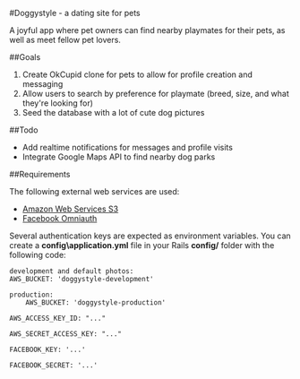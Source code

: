 #Doggystyle - a dating site for pets

A joyful app where pet owners can find nearby playmates for their pets, as well as meet fellow pet lovers.

##Goals

1. Create OkCupid clone for pets to allow for profile creation and messaging
2. Allow users to search by preference for playmate (breed, size, and what they're looking for)
3. Seed the database with a lot of cute dog pictures

##Todo

- Add realtime notifications for messages and profile visits
- Integrate Google Maps API to find nearby dog parks

##Requirements

The following external web services are used:

- [Amazon Web Services S3](http://aws.amazon.com/)
- [Facebook Omniauth](http://developers.facebook.com/)

Several authentication keys are expected as environment variables. You can create a **config\application.yml** file in your Rails **config/** folder with the following code:

```
development and default photos:
AWS_BUCKET: 'doggystyle-development'
```

```
production:
    AWS_BUCKET: 'doggystyle-production'
```

```
AWS_ACCESS_KEY_ID: "..."
```

```
AWS_SECRET_ACCESS_KEY: "..."
```

```
FACEBOOK_KEY: '...'
```

```
FACEBOOK_SECRET: '...'
```
